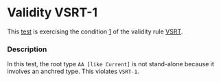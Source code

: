 # Validity VSRT-1

This [test](.) is exercising the condition [1](../Readme.md) of the validity rule [VSRT](../../vsrt/Readme.md).

### Description

In this test, the root type `AA [like Current]` is not stand-alone because it involves an anchred type. This violates `VSRT-1`.
